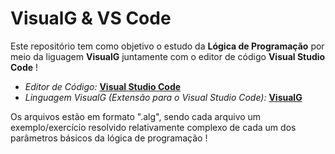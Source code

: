 # VisualG & VS Code
 Este repositório tem como objetivo o estudo da **Lógica de Programação** por meio da liguagem **VisualG** juntamente com o editor de código **Visual Studio Code** !

* _Editor de Código:_ [**Visual Studio Code**](https://code.visualstudio.com)
* _Linguagem VisualG (Extensão para o Visual Studio Code):_ [**VisualG**](https://marketplace.visualstudio.com/items?itemName=designliquido.designliquido-vscode)

 Os arquivos estão em formato ".alg", sendo cada arquivo um exemplo/exercício resolvido relativamente complexo de cada um dos parâmetros básicos da lógica de programação !

